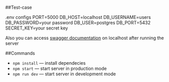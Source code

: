 ##Test-case

.env configs
PORT=5000
DB_HOST=localhost
DB_USERNAME=users
DB_PASSWORD=your password
DB_USER=postgres
DB_PORT=5432
SECRET_KEY=your secret key

Also you can access [swagger documentation](http://localhost:5000/api-docs/) on localhost after running the server

##Commands

- `npm install` &mdash; install dependecies
- `npm start`  &mdash; start server in production mode
- `npm run dev` &mdash; start server in development mode